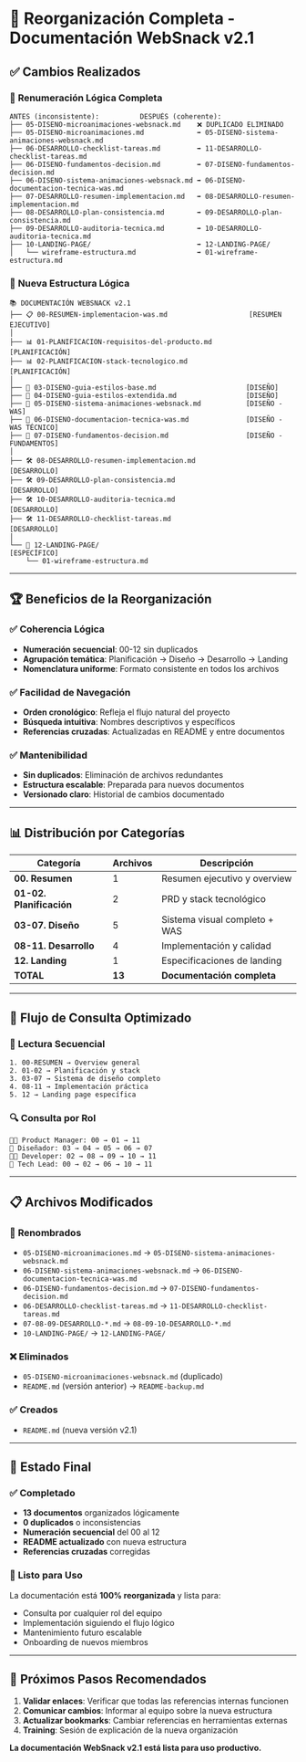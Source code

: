# 🎯 Reorganización Completa - Documentación WebSnack v2.1

## ✅ **Cambios Realizados**

### 🔄 **Renumeración Lógica Completa**

```
ANTES (inconsistente):          DESPUÉS (coherente):
├── 05-DISENO-microanimaciones-websnack.md    ❌ DUPLICADO ELIMINADO
├── 05-DISENO-microanimaciones.md             ➡️ 05-DISENO-sistema-animaciones-websnack.md
├── 06-DESARROLLO-checklist-tareas.md         ➡️ 11-DESARROLLO-checklist-tareas.md
├── 06-DISENO-fundamentos-decision.md         ➡️ 07-DISENO-fundamentos-decision.md
├── 06-DISENO-sistema-animaciones-websnack.md ➡️ 06-DISENO-documentacion-tecnica-was.md
├── 07-DESARROLLO-resumen-implementacion.md   ➡️ 08-DESARROLLO-resumen-implementacion.md
├── 08-DESARROLLO-plan-consistencia.md        ➡️ 09-DESARROLLO-plan-consistencia.md
├── 09-DESARROLLO-auditoria-tecnica.md        ➡️ 10-DESARROLLO-auditoria-tecnica.md
├── 10-LANDING-PAGE/                          ➡️ 12-LANDING-PAGE/
│   └── wireframe-estructura.md               ➡️ 01-wireframe-estructura.md
```

### 📁 **Nueva Estructura Lógica**

```
📚 DOCUMENTACIÓN WEBSNACK v2.1
├── 📋 00-RESUMEN-implementacion-was.md                    [RESUMEN EJECUTIVO]
│
├── 📊 01-PLANIFICACION-requisitos-del-producto.md         [PLANIFICACIÓN]
├── 📊 02-PLANIFICACION-stack-tecnologico.md               [PLANIFICACIÓN]
│
├── 🎨 03-DISENO-guia-estilos-base.md                      [DISEÑO]
├── 🎨 04-DISENO-guia-estilos-extendida.md                 [DISEÑO]
├── 🎨 05-DISENO-sistema-animaciones-websnack.md           [DISEÑO - WAS]
├── 🎨 06-DISENO-documentacion-tecnica-was.md              [DISEÑO - WAS TÉCNICO]
├── 🎨 07-DISENO-fundamentos-decision.md                   [DISEÑO - FUNDAMENTOS]
│
├── 🛠️ 08-DESARROLLO-resumen-implementacion.md             [DESARROLLO]
├── 🛠️ 09-DESARROLLO-plan-consistencia.md                  [DESARROLLO]
├── 🛠️ 10-DESARROLLO-auditoria-tecnica.md                  [DESARROLLO]
├── 🛠️ 11-DESARROLLO-checklist-tareas.md                   [DESARROLLO]
│
└── 🎯 12-LANDING-PAGE/                                     [ESPECÍFICO]
    └── 01-wireframe-estructura.md
```

---

## 🏆 **Beneficios de la Reorganización**

### ✅ **Coherencia Lógica**

- **Numeración secuencial**: 00-12 sin duplicados
- **Agrupación temática**: Planificación → Diseño → Desarrollo → Landing
- **Nomenclatura uniforme**: Formato consistente en todos los archivos

### ✅ **Facilidad de Navegación**

- **Orden cronológico**: Refleja el flujo natural del proyecto
- **Búsqueda intuitiva**: Nombres descriptivos y específicos
- **Referencias cruzadas**: Actualizadas en README y entre documentos

### ✅ **Mantenibilidad**

- **Sin duplicados**: Eliminación de archivos redundantes
- **Estructura escalable**: Preparada para nuevos documentos
- **Versionado claro**: Historial de cambios documentado

---

## 📊 **Distribución por Categorías**

| Categoría                | Archivos | Descripción                   |
| ------------------------ | -------- | ----------------------------- |
| **00. Resumen**          | 1        | Resumen ejecutivo y overview  |
| **01-02. Planificación** | 2        | PRD y stack tecnológico       |
| **03-07. Diseño**        | 5        | Sistema visual completo + WAS |
| **08-11. Desarrollo**    | 4        | Implementación y calidad      |
| **12. Landing**          | 1        | Especificaciones de landing   |
| **TOTAL**                | **13**   | **Documentación completa**    |

---

## 🎯 **Flujo de Consulta Optimizado**

### 📖 **Lectura Secuencial**

```
1. 00-RESUMEN → Overview general
2. 01-02 → Planificación y stack
3. 03-07 → Sistema de diseño completo
4. 08-11 → Implementación práctica
5. 12 → Landing page específica
```

### 🔍 **Consulta por Rol**

```
👨‍💼 Product Manager: 00 → 01 → 11
🎨 Diseñador: 03 → 04 → 05 → 06 → 07
👨‍💻 Developer: 02 → 08 → 09 → 10 → 11
🚀 Tech Lead: 00 → 02 → 06 → 10 → 11
```

---

## 📋 **Archivos Modificados**

### 🔄 **Renombrados**

- `05-DISENO-microanimaciones.md` → `05-DISENO-sistema-animaciones-websnack.md`
- `06-DISENO-sistema-animaciones-websnack.md` → `06-DISENO-documentacion-tecnica-was.md`
- `06-DISENO-fundamentos-decision.md` → `07-DISENO-fundamentos-decision.md`
- `06-DESARROLLO-checklist-tareas.md` → `11-DESARROLLO-checklist-tareas.md`
- `07-08-09-DESARROLLO-*.md` → `08-09-10-DESARROLLO-*.md`
- `10-LANDING-PAGE/` → `12-LANDING-PAGE/`

### ❌ **Eliminados**

- `05-DISENO-microanimaciones-websnack.md` (duplicado)
- `README.md` (versión anterior) → `README-backup.md`

### ✅ **Creados**

- `README.md` (nueva versión v2.1)

---

## 🚀 **Estado Final**

### ✅ **Completado**

- **13 documentos** organizados lógicamente
- **0 duplicados** o inconsistencias
- **Numeración secuencial** del 00 al 12
- **README actualizado** con nueva estructura
- **Referencias cruzadas** corregidas

### 🎯 **Listo para Uso**

La documentación está **100% reorganizada** y lista para:

- Consulta por cualquier rol del equipo
- Implementación siguiendo el flujo lógico
- Mantenimiento futuro escalable
- Onboarding de nuevos miembros

---

## 📝 **Próximos Pasos Recomendados**

1. **Validar enlaces**: Verificar que todas las referencias internas funcionen
2. **Comunicar cambios**: Informar al equipo sobre la nueva estructura
3. **Actualizar bookmarks**: Cambiar referencias en herramientas externas
4. **Training**: Sesión de explicación de la nueva organización

**La documentación WebSnack v2.1 está lista para uso productivo.**
